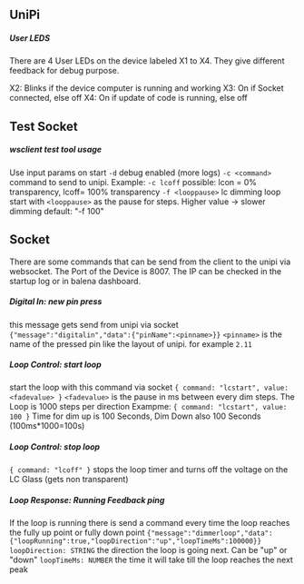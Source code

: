 ## UniPi

##### User LEDS

There are 4 User LEDs on the device labeled X1 to X4. They give different feedback for debug purpose.

X2: Blinks if the device computer is running and working
X3: On if Socket connected, else off
X4: On if update of code is running, else off

## Test Socket

##### wsclient test tool usage

Use input params on start
`-d` debug enabled (more logs)
`-c <command>` command to send to unipi. Example: `-c lcoff` possible: lcon = 0% transparency, lcoff= 100% transparency
`-f <looppause>` lc dimming loop start with `<looppause>` as the pause for steps. Higher value -> slower dimming default: "-f 100"

## Socket

There are some commands that can be send from the client to the unipi via websocket. The Port of the Device is 8007. The IP can be checked in the startup log or in balena dashboard.

##### Digital In: new pin press

this message gets send from unipi via socket
`{"message":"digitalin","data":{"pinName":<pinname>}}`
`<pinname>` is the name of the pressed pin like the layout of unipi. for example `2.11`

##### Loop Control: start loop

start the loop with this command via socket
`{ command: "lcstart", value: <fadevalue> }`
`<fadevalue>` is the pause in ms between every dim steps. The Loop is 1000 steps per direction
Exampme: `{ command: "lcstart", value: 100 }` Time for dim up is 100 Seconds, Dim Down also 100 Seconds (100ms\*1000=100s)

##### Loop Control: stop loop

`{ command: "lcoff" }`
stops the loop timer and turns off the voltage on the LC Glass (gets non transparent)

##### Loop Response: Running Feedback ping

If the loop is running there is send a command every time the loop reaches the fully up point or fully down point
`{"message":"dimmerloop","data":{"loopRunning":true,"loopDirection":"up","loopTimeMs":100000}}`
`loopDirection: STRING` the direction the loop is going next. Can be "up" or "down"
`loopTimeMs: NUMBER` the time it will take till the loop reaches the next peak
